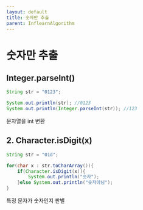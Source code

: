 ```yaml
---
layout: default
title: 숫자만 추출
parent: InflearnAlgorithm
---
```


# 숫자만 추출
  
## Integer.parseInt()
``` java
String str = "0123";

System.out.println(str); //0123
System.out.println(Integer.parseInt(str)); //123
```

문자열을 int 변환

## 2. Character.isDigit(x)
``` java
String str = "01d";

for(char x : str.toCharArray()){
    if(Character.isDigit(x)){
        System.out.println("숫자");
    }else System.out.println("숫자아님");
}
```

특정 문자가 숫자인지 판별
